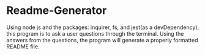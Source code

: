 # Readme-Generator
Using node js and the packages: inquirer, fs, and jest(as a devDependency), this program is to ask a user questions through the terminal. Using the answers from the questions, the program will generate a properly formatted README file.
